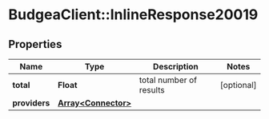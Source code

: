 # BudgeaClient::InlineResponse20019

## Properties
Name | Type | Description | Notes
------------ | ------------- | ------------- | -------------
**total** | **Float** | total number of results | [optional] 
**providers** | [**Array&lt;Connector&gt;**](Connector.md) |  | 


